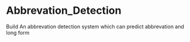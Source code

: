 # Abbrevation_Detection
Build An abbrevation detection system which can  predict abbrevation and long form
